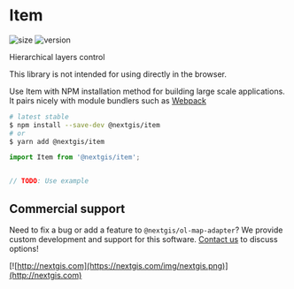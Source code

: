 # Item

![size](https://img.shields.io/bundlephobia/minzip/@nextgis/item) ![version](https://img.shields.io/npm/v/@nextgis/item)

Hierarchical layers control

This library is not intended for using directly in the browser.

Use Item with NPM installation method for building large scale applications. It pairs nicely with module bundlers such as [Webpack](https://webpack.js.org/)

```bash
# latest stable
$ npm install --save-dev @nextgis/item
# or
$ yarn add @nextgis/item
```

```javascript
import Item from '@nextgis/item';


// TODO: Use example
```

## Commercial support

Need to fix a bug or add a feature to `@nextgis/ol-map-adapter`? We provide custom development and support for this software. [Contact us](http://nextgis.com/contact/) to discuss options!

[![http://nextgis.com](https://nextgis.com/img/nextgis.png)](http://nextgis.com)
